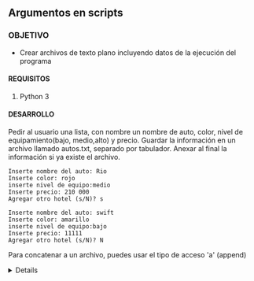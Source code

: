 ## Argumentos en scripts

### OBJETIVO

- Crear archivos de texto plano incluyendo datos de la ejecución del programa

#### REQUISITOS

1. Python 3

#### DESARROLLO


Pedir al usuario una lista, con nombre un nombre de auto, color, nivel de equipamiento(bajo, medio,alto) y precio. Guardar la información en un archivo llamado autos.txt, separado por tabulador. Anexar al final la información si ya existe el archivo.

```
Inserte nombre del auto: Rio
Inserte color: rojo
inserte nivel de equipo:medio
Inserte precio: 210 000
Agregar otro hotel (s/N)? s

Inserte nombre del auto: swift
Inserte color: amarillo
inserte nivel de equipo:bajo
Inserte precio: 11111
Agregar otro hotel (s/N)? N
```
Para concatenar a un archivo, puedes usar el tipo de acceso 'a' (append)

<details>
    continuar  = True

    while continuar:
        nombre = input("Inserte nombre del auto: ")
        color = input("Inserte color: ")
        equipo = input("inserte nivel de equipo:")
        precio = input("Inserte precio: ")
        with open("autos.txt", 'a') as autos_file:
            autos_file.write("{}\t{}\t{}\t{}\n".format(nombre, color, equipo,precio))
        valid = False
        while not valid:
            c = input("Agregar otro hotel (s/N)? ")
            c = c.lower()
            if c.startswith('s'):
                continuar = True
                valid = True
            elif c.startswith('n'):
                continuar = False
                valid = True
            else:
                print("Respuesta no válida")
                valid = False
        print("")
</details> 

